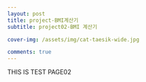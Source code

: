 ```yaml
---
layout: post
title: project-BMI계산기
subtitle: project02-BMI 계산기

cover-img: /assets/img/cat-taesik-wide.jpg

comments: true
---
```


THIS IS TEST PAGE02
